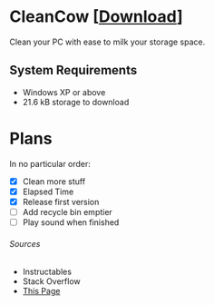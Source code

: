 # CleanCow [[Download](https://tinyurl.com/CleanCow)]
Clean your PC with ease to milk your storage space.
## System Requirements
- Windows XP or above
- 21.6 kB storage to download
# Plans
In no particular order:
- [x] Clean more stuff
- [x] Elapsed Time
- [x] Release first version
- [ ] Add recycle bin emptier
- [ ] Play sound when finished
###### Sources
- Instructables
- Stack Overflow
- [This Page](https://www.makeuseof.com/answers/find-useless-files-windows-computer/)
